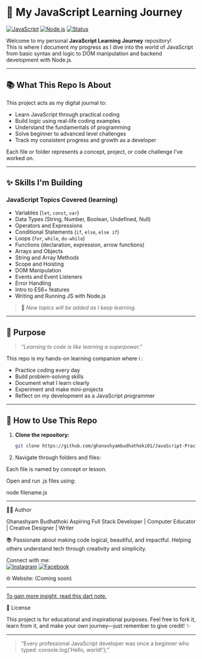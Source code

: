 # 🚀 My JavaScript Learning Journey

[![JavaScript](https://img.shields.io/badge/JavaScript-In%20Progress-yellow?style=flat-square&logo=javascript)](https://developer.mozilla.org/en-US/docs/Web/JavaScript)
[![Node.js](https://img.shields.io/badge/Node.js-Installed-green?style=flat-square&logo=node.js)](https://nodejs.org/)
[![Status](https://img.shields.io/badge/Status-Ongoing-blue?style=flat-square)]()

Welcome to my personal **JavaScript Learning Journey** repository!  
This is where I document my progress as I dive into the world of JavaScript from basic syntax and logic to DOM manipulation and backend development with Node.js.

---

## 📚 What This Repo Is About

This project acts as my digital journal to:

- Learn JavaScript through practical coding
- Build logic using real-life coding examples
- Understand the fundamentals of programming
- Solve beginner to advanced level challenges
- Track my consistent progress and growth as a developer

Each file or folder represents a concept, project, or code challenge I’ve worked on.

---

## ✨ Skills I'm Building

### JavaScript Topics Covered (learning)

* Variables (`let`, `const`, `var`)
* Data Types (String, Number, Boolean, Undefined, Null)
* Operators and Expressions
* Conditional Statements (`if`, `else`, `else if`)
* Loops (`for`, `while`, `do-while`)
* Functions (declaration, expression, arrow functions)
* Arrays and Objects
* String and Array Methods
* Scope and Hoisting
* DOM Manipulation
* Events and Event Listeners
* Error Handling
* Intro to ES6+ features
* Writing and Running JS with Node.js

> 🧪 *New topics will be added as I keep learning.*

---

## 🎯 Purpose

> *"Learning to code is like learning a superpower."*

This repo is my hands-on learning companion where i :

- Practice coding every day
- Build problem-solving skills
- Document what I learn clearly
- Experiment and make mini-projects
- Reflect on my development as a JavaScript programmer

---

## 🧠 How to Use This Repo

1. **Clone the repository:**

   ```bash
   git clone https://github.com/ghanashyambudhathoki01/JavaScript-Practice-Journey.git
2. Navigate through folders and files:

Each file is named by concept or lesson.

Open and run .js files using:

node filename.js





---

🧑‍🎓 Author

Ghanashyam Budhathoki
Aspiring Full Stack Developer | Computer Educator | Creative Designer | Writer

📚 Passionate about making code logical, beautiful, and impactful.
Helping others understand tech through creativity and simplicity.

Connect with me: <br>
[![Instagram](https://img.shields.io/badge/Instagram-Active-E4405F?style=flat-square&logo=instagram&logoColor=white)](https://www.instagram.com/ghanashyam_072?igsh=dm9yZHZhYjJmcHZ6)
[![Facebook](https://img.shields.io/badge/Facebook-Active-1877F2?style=flat-square&logo=facebook&logoColor=white)](https://www.facebook.com/samraz.budathoki.1)
 

🌐 Website: (Coming soon)


---
<a href="https://www.notion.so/JavaScript-Complete-Note-26cc3cb5e1a68073995ed3457b123fe1?source=copy_link" target="_blank">To gain more insight, read this dart note.</a>

📜 License

This project is for educational and inspirational purposes.
Feel free to fork it, learn from it, and make your own journey—just remember to give credit! ✨


---

> “Every professional JavaScript developer was once a beginner who typed: console.log('Hello, world!');”
